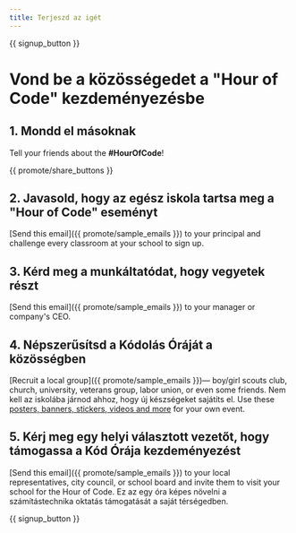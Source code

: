 ```yaml
---
title: Terjeszd az igét
---
```


{{ signup_button }}

# Vond be a közösségedet a "Hour of Code" kezdeményezésbe

## 1. Mondd el másoknak

Tell your friends about the **#HourOfCode**!

{{ promote/share_buttons }}

## 2. Javasold, hogy az egész iskola tartsa meg a "Hour of Code" eseményt

[Send this email]({{ promote/sample_emails }}) to your principal and challenge every classroom at your school to sign up.

## 3. Kérd meg a munkáltatódat, hogy vegyetek részt

[Send this email]({{ promote/sample_emails }}) to your manager or company's CEO.

## 4. Népszerűsítsd a Kódolás Óráját a közösségben

[Recruit a local group]({{ promote/sample_emails }})— boy/girl scouts club, church, university, veterans group, labor union, or even some friends. Nem kell az iskolába járnod ahhoz, hogy új készségeket sajátíts el. Use these [posters, banners, stickers, videos and more](/promote/resources) for your own event.

## 5. Kérj meg egy helyi választott vezetőt, hogy támogassa a Kód Órája kezdeményezést

[Send this email]({{ promote/sample_emails }}) to your local representatives, city council, or school board and invite them to visit your school for the Hour of Code. Ez az egy óra képes növelni a számítástechnika oktatás támogatását a saját térségedben.

{{ signup_button }}